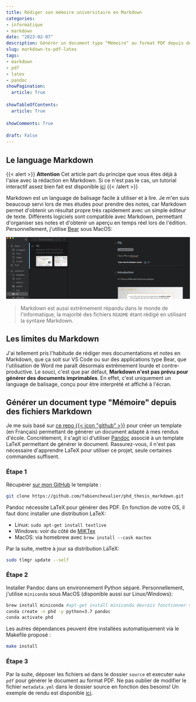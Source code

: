```yaml
---
title: Rédiger son mémoire universitaire en Markdown
categories:
- informatique
- markdown
date: "2023-02-07"
description: Générer un document type "Mémoire" au format PDF depuis des fichiers Markdown en utilisant LaTeX et Pandoc
slug: markdown-to-pdf-latex
tags:
- markdown
- pdf
- latex
- pandoc
showPagination:
  article: True

showTableOfContents:
  article: True

showComments: True

draft: False
---
```

## Le language Markdown

{{< alert >}}
**Attention** Cet article part du principe que vous êtes déjà à l'aise avec la rédaction en Markdown. Si ce n'est pas le cas, un tutorial interactif assez bien fait est disponible [ici](https://www.markdowntutorial.com/)
{{< /alert >}}

Markdown est un language de balisage facile à utiliser et à lire. Je m'en suis beaucoup servi lors de mes études pour prendre des notes, car Markdown permet d'obtenir un résultat propre très rapidement avec un simple éditeur de texte. Différents logiciels sont compatible avec Markdown, permettant d'organiser ses notes et d'obtenir un aperçu en temps réel lors de l'édition. Personnellement, j'utilise [Bear](https://bear.app/) sous MacOS:

![](bear_capture.png "Interface principal de Bear, avec le texte formaté en utilisant Markdown")

> Markdown est aussi extrêmement répandu dans le monde de l'informatique, la majorité des fichiers `README` étant rédigé en utilisant la syntaxe Markdown.

## Les limites du Markdown

J'ai tellement pris l'habitude de rédiger mes documentations et notes en Markdown, que ça soit sur VS Code ou sur des applications type Bear, que l'utilisation de Word me paraît désormais extrêmement lourde et contre-productive. Le souci, c'est que par défaut, **Markdown n'est pas prévu pour générer des documents imprimables**. En effet, c'est uniquement un language de balisage, conçu pour être interprété et affiché à l'écran.

## Générer un document type "Mémoire" depuis des fichiers Markdown

Je me suis basé sur [ce repo {{< icon "github" >}}](https://github.com/tompollard/phd_thesis_markdown) pour créer un template (en Français) permettant de générer un document adapté à mes rendus d'école. Concrètement, il s'agit ici d'utiliser [Pandoc](https://pandoc.org/) associé à un template LaTeX permettant de générer le document. Rassurez-vous, il n'est pas nécessaire d'apprendre LaTeX pour utiliser ce projet, seule certaines commandes suffisent.

### Étape 1

Récupérer [sur mon GitHub](https://github.com/fabienchevalier/phd_thesis_markdown) le template :

``` bash
git clone https://github.com/fabienchevalier/phd_thesis_markdown.git
```

Pandoc nécessite LaTeX pour générer des PDF. En fonction de votre OS, il faut donc installer une distribution LaTeX:

- Linux: `sudo apt-get install textlive`
- Windows: voir du côté de [MiKTex](https://miktex.org/)
- MacOS: via homebrew avec `brew install --cask mactex`

Par la suite, mettre à jour sa distribution LaTeX:

```bash
sudo tlmgr update --self
```

### Étape 2

Installer Pandoc dans un environnement Python séparé. Personnellement, j'utilise `miniconda` sous MacOS (disponible aussi sur Linux/Windows):

```bash
brew install miniconda #apt-get install miniconda devrais fonctionner sous Ubuntu/Debian
conda create -n phd -y python=3.7 pandoc
conda activate phd
```

Les autres dépendances peuvent être installées automatiquement via le Makefile proposé :

```bash
make install
```

### Étape 3

Par la suite, déposer les fichiers `md` dans le dossier `source` et executer `make pdf` pour générer le document au format PDF. Ne pas oublier de modifier le fichier `metadata.yml` dans le dossier source en fonction des besoins! Un exemple de rendu est disponible [ici](https://github.com/fabienchevalier/phd_thesis_markdown/raw/main/output/thesis.pdf).
